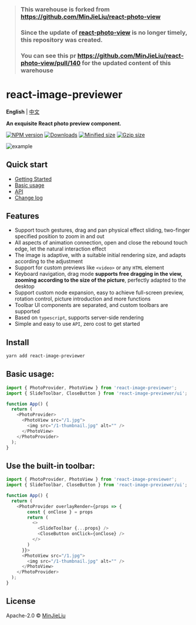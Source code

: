 > ### This warehouse is forked from https://github.com/MinJieLiu/react-photo-view
> ### Since the update of [react-photo-view](https://github.com/MinJieLiu/react-photo-view) is no longer timely, this repository was created.
> ### You can see this pr https://github.com/MinJieLiu/react-photo-view/pull/140 for the updated content of this warehouse

# react-image-previewer

**English** | [中文](./README.zh-CN.md)

**An exquisite React photo preview component.**

[![NPM version][npm-image]][npm-url]
[![Downloads][downloads-image]][downloads-url]
[![Minified size][min-size-image]][bundlephobia-url]
[![Gzip size][gzip-size-image]][bundlephobia-url]

![example](./example.gif)

## Quick start

- [Getting Started](https://react-image-previewer-example.vercel.app)
- [Basic usage](https://react-image-previewer-example.vercel.app/docs/getting-started)
- [API](https://react-image-previewer-example.vercel.app/docs/api)
- [Change log](https://github.com/big-camel/react-image-previewer/blob/master/packages/core/CHANGELOG.md)

## Features

- Support touch gestures, drag and pan physical effect sliding, two-finger specified position to zoom in and out
- All aspects of animation connection, open and close the rebound touch edge, let the natural interaction effect
- The image is adaptive, with a suitable initial rendering size, and adapts according to the adjustment
- Support for custom previews like `<video>` or any `HTML` element
- Keyboard navigation, drag mode **supports free dragging in the view, zooming according to the size of the picture**, perfectly adapted to the desktop
- Support custom node expansion, easy to achieve full-screen preview, rotation control, picture introduction and more functions
- Toolbar UI components are separated, and custom toolbars are supported
- Based on `typescript`, supports server-side rendering
- Simple and easy to use `API`, zero cost to get started

## Install

```bash
yarn add react-image-previewer
```

## Basic usage:

```js
import { PhotoProvider, PhotoView } from 'react-image-previewer';
import { SlideToolbar, CloseButton } from 'react-image-previewer/ui';

function App() {
  return (
    <PhotoProvider>
      <PhotoView src="/1.jpg">
        <img src="/1-thumbnail.jpg" alt="" />
      </PhotoView>
    </PhotoProvider>
  );
}
```

## Use the built-in toolbar:

```js
import { PhotoProvider, PhotoView } from 'react-image-previewer';
import { SlideToolbar, CloseButton } from 'react-image-previewer/ui';

function App() {
  return (
    <PhotoProvider overlayRender={props => {
        const { onClose } = props
        return (
          <>
            <SlideToolbar {...props} />
            <CloseButton onClick={onClose} />
          </>
        )
      }}>
      <PhotoView src="/1.jpg">
        <img src="/1-thumbnail.jpg" alt="" />
      </PhotoView>
    </PhotoProvider>
  );
}
```

## License

Apache-2.0 © [MinJieLiu](https://github.com/MinJieLiu)

[npm-image]: https://img.shields.io/npm/v/react-image-previewer.svg?style=flat-square
[npm-url]: https://npmjs.org/package/react-image-previewer
[downloads-image]: http://img.shields.io/npm/dm/react-image-previewer.svg?style=flat-square
[downloads-url]: https://npmjs.org/package/react-image-previewer
[min-size-image]: https://badgen.net/bundlephobia/min/react-image-previewer?label=minified
[gzip-size-image]: https://badgen.net/bundlephobia/minzip/react-image-previewer?label=gzip
[bundlephobia-url]: https://bundlephobia.com/result?p=react-image-previewer
